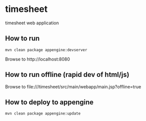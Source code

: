 timesheet
=========

timesheet web application

How to run 
--------------
    mvn clean package appengine:devserver
Browse to http://localhost:8080

How to run offline (rapid dev of html/js)
------------------------------------------

Browse to file://<WORKSPACE>/timesheet/src/main/webapp/main.jsp?offline=true

How to deploy to appengine
----------------------------
    mvn clean package appengine:update
